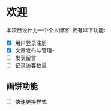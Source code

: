 # 欢迎  
本项目设计为一个个人博客, 拥有以下功能:  
- [x] 用户登录注册
- [x] 文章发布与管理-
- [ ] 发表留言 
- [ ] 记录访客数量  
 ## 画饼功能
  - [ ] 快速更换样式

<!-- 使用文件路由  -->
<!--  我想了个方法, 前端那边 造个php, 根据传入参数来决定是创建还是修改,  -->
<!--  这边api就多做个update.php, 然后很快就可以开始做短评的功能了 -->
<!--  短评就只做 增 删 查, 是给整个博客的短评, 查只做全部查 -->
<!--  考虑到管理需求, 列表页面需要增加几个按钮用于跳转修改和删除 针对id对得上的用户显示这些按钮 -->

